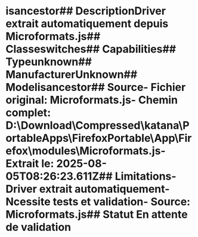 # isancestor##  DescriptionDriver extrait automatiquement depuis Microformats.js##  Classeswitches##  Capabilities##  Typeunknown##  ManufacturerUnknown##  Modelisancestor##  Source- **Fichier original**: Microformats.js- **Chemin complet**: D:\Download\Compressed\katana\PortableApps\FirefoxPortable\App\Firefox\modules\Microformats.js- **Extrait le**: 2025-08-05T08:26:23.611Z##  Limitations- Driver extrait automatiquement- Ncessite tests et validation- Source: Microformats.js##  Statut En attente de validation